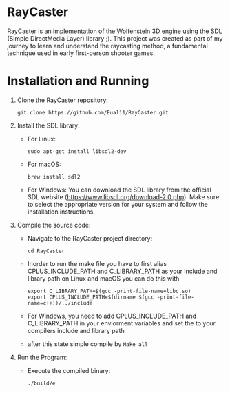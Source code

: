 # RayCaster
RayCaster is an implementation of the Wolfenstein 3D engine using the SDL (Simple DirectMedia Layer) library ;). This project was created as part of my journey to learn and understand the raycasting method, a fundamental technique used in early first-person shooter games.
# Installation and Running 
1. Clone the RayCaster repository:
      ```shell
   git clone https://github.com/Eual11/RayCaster.git
   ```
2. Install the SDL library:
   - For Linux:
     ```shell
     sudo apt-get install libsdl2-dev
     ```
   - For macOS:
     ```shell
     brew install sdl2
     ```
   - For Windows:
     You can download the SDL library from the official SDL website (https://www.libsdl.org/download-2.0.php). Make sure to select the appropriate version for your system and follow the installation instructions.

3. Compile the source code:
   - Navigate to the RayCaster project directory:
     ```shell
     cd RayCaster
     ```
   - Inorder to run the make file you have to first alias CPLUS_INCLUDE_PATH and C_LIBRARY_PATH as your include and library path on Linux and macOS you can do this with
     ```shell
     export C_LIBRARY_PATH=$(gcc -print-file-name=libc.so)
     export CPLUS_INCLUDE_PATH=$(dirname $(gcc -print-file-name=c++))/../include
     ```
   - For Windows, you need to add CPLUS_INCLUDE_PATH and C_LIBRARY_PATH in your enviorment variables and set the to your compilers include and library path
  
   - after this state simple compile by
     `Make all`
4. Run the Program:
   - Execute the compiled binary:
     ```shell
     ./build/e
     ```

